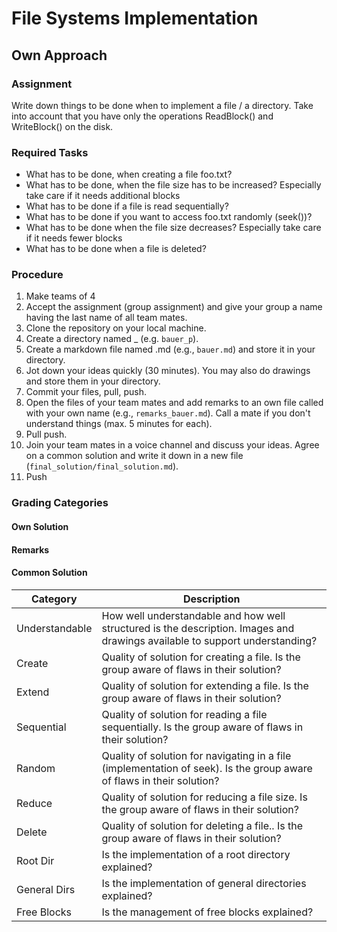 # File Systems Implementation
## Own Approach

### Assignment
Write down things to be done when to implement a file / a directory.
Take into account that you have only the operations ReadBlock() and WriteBlock() on the disk.

### Required Tasks
- What has to be done, when creating a file foo.txt?
- What has to be done, when the file size has to be increased? Especially take care if it needs additional blocks
- What has to be done if a file is read sequentially?
- What has to be done if you want to access foo.txt randomly (seek())? 
- What has to be done when the file size decreases? Especially take care if it needs fewer blocks
- What has to be done when a file is deleted?

### Procedure
1. Make teams of 4
1. Accept the assignment (group assignment) and give your group a name having the last name of all team mates.
1. Clone the repository on your local machine.
1. Create a directory named <your last name>_<first letter of your first name> (e.g. `bauer_p`).
1. Create a markdown file named <your last name>.md (e.g., `bauer.md`) and store it in your directory.
1. Jot down your ideas quickly (30 minutes). You may also do drawings and store them in your directory.
1. Commit your files, pull, push.
1. Open the files of your team mates and add remarks to an own file called with your own name (e.g., `remarks_bauer.md`). Call a mate if you don't understand things (max. 5 minutes for each).
1. Pull push.
1. Join your team mates in a voice channel and discuss your ideas. Agree on a common solution and write it down in a new file (`final_solution/final_solution.md`).
1. Push

### Grading Categories
#### Own Solution

#### Remarks

#### Common Solution
| Category | Description |
| --- | --- |
| Understandable | How well understandable and how well structured is the description. Images and drawings available to support understanding? |
| Create | Quality of solution for creating a file. Is the group aware of flaws in their solution? |
| Extend | Quality of solution for extending a file. Is the group aware of flaws in their solution? |
| Sequential | Quality of solution for reading a file sequentially. Is the group aware of flaws in their solution? |
| Random | Quality of solution for navigating in a file (implementation of seek). Is the group aware of flaws in their solution? |
| Reduce | Quality of solution for reducing a file size. Is the group aware of flaws in their solution? |
| Delete | Quality of solution for deleting a file.. Is the group aware of flaws in their solution? |
| Root Dir | Is the implementation of a root directory explained? |
| General Dirs | Is the implementation of general directories explained? |
| Free Blocks | Is the management of free blocks explained? |
